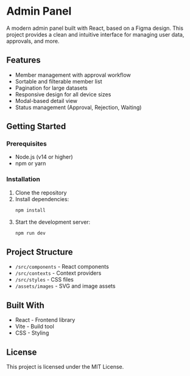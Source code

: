 # Admin Panel

A modern admin panel built with React, based on a Figma design. This project provides a clean and intuitive interface for managing user data, approvals, and more.

## Features

- Member management with approval workflow
- Sortable and filterable member list
- Pagination for large datasets
- Responsive design for all device sizes
- Modal-based detail view
- Status management (Approval, Rejection, Waiting)

## Getting Started

### Prerequisites

- Node.js (v14 or higher)
- npm or yarn

### Installation

1. Clone the repository
2. Install dependencies:
   ```bash
   npm install
   ```
3. Start the development server:
   ```bash
   npm run dev
   ```

## Project Structure

- `/src/components` - React components
- `/src/contexts` - Context providers
- `/src/styles` - CSS files
- `/assets/images` - SVG and image assets

## Built With

- React - Frontend library
- Vite - Build tool
- CSS - Styling

## License

This project is licensed under the MIT License.
